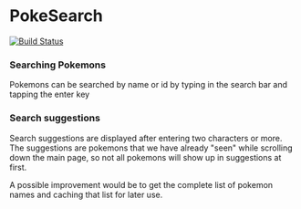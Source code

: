 # PokeSearch
[![Build Status](https://travis-ci.com/j-mateo/pokesearch.svg?branch=master)](https://travis-ci.com/j-mateo/pokesearch)
### Searching Pokemons
Pokemons can be searched by name or id by typing in the search bar and tapping the enter key

### Search suggestions
Search suggestions are displayed after entering two characters or more.
The suggestions are pokemons that we have already "seen" while scrolling down the main page, so not all
pokemons will show up in suggestions at first.

A possible improvement would be to get the complete list of pokemon names and caching that list for later use.